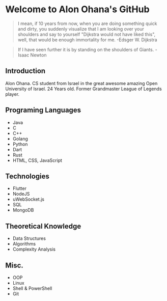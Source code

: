 # Welcome to Alon Ohana's GitHub

> I mean, if 10 years from now, when you are doing something quick and
> dirty, you suddenly visualize that I am looking over your shoulders
> and say to yourself "Dijkstra would not have liked this", well, that
> would be enough immortality for me.
>-Edsger W. Dijkstra

>If I have seen further it is by standing on the shoulders of Giants.
>-Isaac Newton
## Introduction
Alon Ohana.
CS student from Israel in the great awesome amazing Open University of Israel.
24 Years old.
Former Grandmaster League of Legends player.
## Programing Languages
- Java
- C
- C++
- Golang
- Python
- Dart
- Rust
- HTML, CSS, JavaScript
## Technologies
- Flutter
- NodeJS
- uWebSocket.js
- SQL
- MongoDB
## Theoretical Knowledge
- Data Structures
- Algorithms
- Complexity Analysis
## Misc.
- OOP
- Linux
- Shell & PowerShell
- Git
